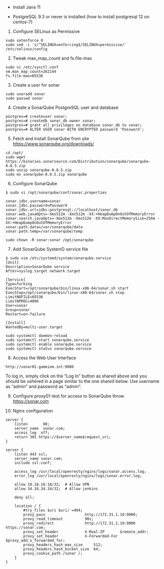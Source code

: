 - Install Java 11

- PostgreSQL 9.3 or never is installed (how to install postgresql 12 on centos-7)

1. Configure SELinux as Permissive
```
sudo setenforce 0
sudo sed -i 's/^SELINUX=enforcing$/SELINUX=permissive/' /etc/selinux/config
```

2. Tweak max_map_count and fs.file-max
```
sudo vi /etc/sysctl.conf
vm.max_map_count=262144
fs.file-max=65536
```

3. Create a user for sonar
```
sudo useradd sonar
sudo passwd sonar
```

4. Create a SonarQube PostgreSQL user and database 
```
postgres=# createuser sonar;
postgres=# createdb sonar_db owner sonar;
postgres=# grant all privileges on database sonar_db to sonar;
postgres=# ALTER USER sonar WITH ENCRYPTED password 'Password';
```

5. Fetch and install SonarQube from site https://www.sonarqube.org/downloads/
```
cd /opt/
sudo wget https://binaries.sonarsource.com/Distribution/sonarqube/sonarqube-8.8.5.zip
sudo unzip sonarqube-8.8.5.zip
sudo mv sonarqube-8.8.5.zip sonarqube
```

6. Configure SonarQube
```
$ sudo vi /opt/sonarqube/conf/sonar.properties

sonar.jdbc.username=sonar
sonar.jdbc.password=Password
sonar.jdbc.url=jdbc:postgresql://localhost/sonar_db
sonar.web.javaOpts=-Xms512m -Xms512m -XX:+HeapDumpOnOutOfMemoryError
sonar.search.javaOpts=-Xmx512m -Xms512m -XX:MaxDirectMemorySize=256m -XX:+HeapDumpOnOutOfMemoryError
sonar.path.data=/var/sonarqube/data
sonar.path.temp=/var/sonarqube/temp
```
```
sudo chown -R sonar:sonar /opt/sonarqube
```

7. Add SonarQube SystemD service file
```
$ sudo vim /etc/systemd/system/sonarqube.service
[Unit]
Description=SonarQube service
After=syslog.target network.target

[Service]
Type=forking
ExecStart=/opt/sonarqube/bin/linux-x86-64/sonar.sh start
ExecStop=/opt/sonarqube/bin/linux-x86-64/sonar.sh stop
LimitNOFILE=65536
LimitNPROC=4096
User=sonar
Group=sonar
Restart=on-failure

[Install]
WantedBy=multi-user.target
```
```
sudo systemctl daemon-reload
sudo systemctl start sonarqube.service
sudo systemctl enable sonarqube.service
sudo systemctl status sonarqube.service
```

8. Access the Web User Interface
```
http://sonar01.gameiom.int:9000
```

To log in, simply click on the “Log In” button as shared above and you should be ushered in a page similar to the one shared below. Use username as “admin” and password as “admin“.

9. Configure proxy01-test for access to SonarQube throw https://sonar.com

10. Nginx configuration
```
server {
    listen       80;
    server_name  sonar.com;
    access_log  off;
    return 301 https://$server_name$request_uri;
}

server {
    listen 443 ssl;
    server_name sonar.com;
    include ssl.conf;

    access_log /usr/local/openresty/nginx/logs/sonar.access.log;
    error_log /usr/local/openresty/nginx/logs/sonar.error.log;

    allow 18.18.18.18/32;  # Allow VPN
    allow 34.34.34.34/32;  # Allow jenkins

    deny all;

    location / {
        #try_files $uri $uri/ =404;
        proxy_pass                  http://172.31.1.10:9000;
        proxy_read_timeout          90s;
        proxy_redirect              http://172.31.1.10:9000 https://sonar.com;
        proxy_set_header            X-Real-IP       $remote_addr;
        proxy_set_header            X-Forwarded-For $proxy_add_x_forwarded_for;
        proxy_headers_hash_max_size     512;
        proxy_headers_hash_bucket_size  64;
        proxy_cookie_path /sonar /;
    }
}   
```

